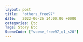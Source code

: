 ```yaml
---
layout: post
title:  "others_free97"
date:   2022-06-26 14:00:00 +0000
categories: Etc
Tags: Story Etc
SceneCode: ["scene_free97_q1_s20"]
---
```

